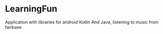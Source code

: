 # LearningFun
Application with libraries for android Kotlin And Java, listening to music from fairbase
